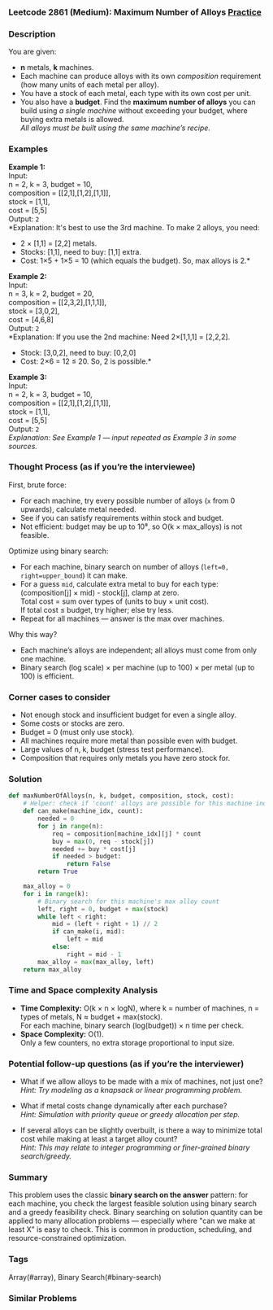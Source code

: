 ### Leetcode 2861 (Medium): Maximum Number of Alloys [Practice](https://leetcode.com/problems/maximum-number-of-alloys)

### Description  
You are given:
- **n** metals, **k** machines.
- Each machine can produce alloys with its own *composition* requirement (how many units of each metal per alloy).
- You have a stock of each metal, each type with its own cost per unit.
- You also have a **budget**.
Find the **maximum number of alloys** you can build using *a single machine* without exceeding your budget, where buying extra metals is allowed.  
*All alloys must be built using the same machine’s recipe.*

### Examples  

**Example 1:**  
Input:  
n = 2, k = 3, budget = 10,  
composition = [[2,1],[1,2],[1,1]],  
stock = [1,1],  
cost = [5,5]  
Output: `2`  
*Explanation: It's best to use the 3rd machine. To make 2 alloys, you need:  
- 2 × [1,1] = [2,2] metals.  
- Stocks: [1,1], need to buy: [1,1] extra.  
- Cost: 1×5 + 1×5 = 10 (which equals the budget). So, max alloys is 2.*

**Example 2:**  
Input:  
n = 3, k = 2, budget = 20,  
composition = [[2,3,2],[1,1,1]],  
stock = [3,0,2],  
cost = [4,6,8]  
Output: `2`  
*Explanation: If you use the 2nd machine: Need 2×[1,1,1] = [2,2,2].  
- Stock: [3,0,2], need to buy: [0,2,0]  
- Cost: 2×6 = 12 ≤ 20. So, 2 is possible.*

**Example 3:**  
Input:  
n = 2, k = 3, budget = 10,  
composition = [[2,1],[1,2],[1,1]],  
stock = [1,1],  
cost = [5,5]  
Output: `2`  
*Explanation: See Example 1 — input repeated as Example 3 in some sources.*

### Thought Process (as if you’re the interviewee)  
First, brute force:  
- For each machine, try every possible number of alloys (`x` from 0 upwards), calculate metal needed.  
- See if you can satisfy requirements within stock and budget.  
- Not efficient: budget may be up to 10⁸, so O(k × max_alloys) is not feasible.

Optimize using binary search:  
- For each machine, binary search on number of alloys (`left=0, right=upper_bound`) it can make.  
- For a guess `mid`, calculate extra metal to buy for each type:  
  (composition[j] × mid) - stock[j], clamp at zero.  
  Total cost = sum over types of (units to buy × unit cost).  
  If total cost ≤ budget, try higher; else try less.  
- Repeat for all machines — answer is the max over machines.

Why this way?  
- Each machine’s alloys are independent; all alloys must come from only one machine.  
- Binary search (log scale) × per machine (up to 100) × per metal (up to 100) is efficient.

### Corner cases to consider  
- Not enough stock and insufficient budget for even a single alloy.
- Some costs or stocks are zero.
- Budget = 0 (must only use stock).
- All machines require more metal than possible even with budget.
- Large values of n, k, budget (stress test performance).
- Composition that requires only metals you have zero stock for.

### Solution

```python
def maxNumberOfAlloys(n, k, budget, composition, stock, cost):
    # Helper: check if 'count' alloys are possible for this machine index
    def can_make(machine_idx, count):
        needed = 0
        for j in range(n):
            req = composition[machine_idx][j] * count
            buy = max(0, req - stock[j])
            needed += buy * cost[j]
            if needed > budget:
                return False
        return True

    max_alloy = 0
    for i in range(k):
        # Binary search for this machine's max alloy count
        left, right = 0, budget + max(stock)
        while left < right:
            mid = (left + right + 1) // 2
            if can_make(i, mid):
                left = mid
            else:
                right = mid - 1
        max_alloy = max(max_alloy, left)
    return max_alloy
```

### Time and Space complexity Analysis  

- **Time Complexity:** O(k × n × logN), where k = number of machines, n = types of metals, N ≈ budget + max(stock).  
  For each machine, binary search (log(budget)) × n time per check.
- **Space Complexity:** O(1).  
  Only a few counters, no extra storage proportional to input size.

### Potential follow-up questions (as if you’re the interviewer)  

- What if we allow alloys to be made with a mix of machines, not just one?  
  *Hint: Try modeling as a knapsack or linear programming problem.*

- What if metal costs change dynamically after each purchase?  
  *Hint: Simulation with priority queue or greedy allocation per step.*

- If several alloys can be slightly overbuilt, is there a way to minimize total cost while making at least a target alloy count?  
  *Hint: This may relate to integer programming or finer-grained binary search/greedy.*

### Summary
This problem uses the classic **binary search on the answer** pattern: for each machine, you check the largest feasible solution using binary search and a greedy feasibility check. Binary searching on solution quantity can be applied to many allocation problems — especially where "can we make at least X" is easy to check. This is common in production, scheduling, and resource-constrained optimization.

### Tags
Array(#array), Binary Search(#binary-search)

### Similar Problems
